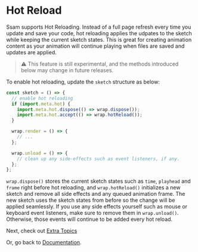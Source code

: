 # Hot Reload

Ssam supports Hot Reloading. Instead of a full page refresh every time you update and save your code, hot reloading applies the udpates to the sketch while keeping the current sketch states. This is great for creating animation content as your animation will continue playing when files are saved and updates are applied.

> ⚠️ This feature is still experimental, and the methods introduced below may change in future releases.

To enable hot reloading, update the `sketch` structure as below:

```js
const sketch = () => {
  // enable hot reloading
  if (import.meta.hot) {
    import.meta.hot.dispose(() => wrap.dispose());
    import.meta.hot.accept(() => wrap.hotReload());
  }

  wrap.render = () => {
    // ...
  };

  wrap.unload = () => {
    // clean up any side-effects such as event listeners, if any.
  };
};
```

`wrap.dispose()` stores the current sketch states such as `time`, `playhead` and `frame` right before hot reloading, and `wrap.hotReload()` initializes a new sketch and remove all side effects and any queued animation frame. The new sketch uses the sketch states from before so the change will be applied seamlessly. If you use any side effects yourself such as mouse or keyboard event listeners, make sure to remove them in `wrap.unload()`. Otherwise, those events will continue to be added every hot reload.

Next, check out [Extra Topics](./extra.md)

Or, go back to [Documentation](./index.md).
